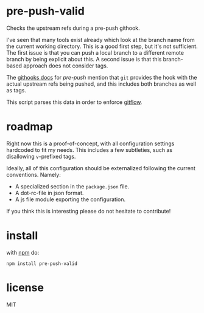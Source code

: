 # pre-push-valid

Checks the upstream refs during a pre-push githook.

I've seen that many tools exist already which look at the branch name from the current working directory. This is a good first step, but it's not sufficient. The first issue is that you can push a local branch to a different remote branch by being explicit about this. A second issue is that this branch-based approach does not consider tags.

The [githooks docs](https://git-scm.com/docs/githooks#_pre_push) for _pre-push_ mention that `git` provides the hook with the actual upstream refs being pushed, and this includes both branches as well as tags.

This script parses this data in order to enforce [gitflow](https://www.atlassian.com/git/tutorials/comparing-workflows/gitflow-workflow).

# roadmap

Right now this is a proof-of-concept, with all configuration settings hardcoded to fit my needs. This includes a few subtleties, such as disallowing `v`-prefixed tags.

Ideally, all of this configuration should be externalized following the current conventions. Namely:

* A specialized section in the `package.json` file.
* A dot-rc-file in json format.
* A js file module exporting the configuration.

If you think this is interesting please do not hesitate to contribute!

# install
with [npm](https://npmjs.org) do:

```
npm install pre-push-valid
```

# license

MIT
